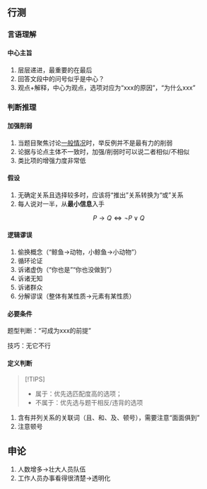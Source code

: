 ## 行测

### 言语理解

#### 中心主旨

1. 层层递进，最重要的在最后
2. 回答文段中的问号似乎是中心？
3. 观点+解释，中心为观点，选项对应为“xxx的原因”，“为什么xxx”

### 判断推理

#### 加强削弱

1. 当题目聚焦讨论<u>一般情况</u>时，举反例并不是最有力的削弱
2. 论据与论点主体不一致时，加强/削弱时可以说二者相似/不相似
3. 类比项的增强力度非常低

#### 假设

1. 无确定关系且选择较多时，应该将“推出”关系转换为“或”关系
2. 每人说对一半，从**最小信息**入手

$$
P \to Q \iff \neg P \lor Q
$$

#### 逻辑谬误

1. 偷换概念（“鲸鱼->动物，小鲸鱼->小动物”）
2. 循环论证
3. 诉诸虚伪（“你也是”“你也没做到”）
4. 诉诸无知
5. 诉诸群众
6. 分解谬误（整体有某性质->元素有某性质）

#### 必要条件

题型判断：“可成为xxx的前提”

技巧：无它不行

#### 定义判断

> [!TIPS]
> + 属于：优先选匹配度高的选项；
> + 不属于：优先选与题干相反/违背的选项

1. 含有并列关系的关联词（且、和、及、顿号），需要注意“面面俱到”
2. 注意顿号

## 申论

1. 人数增多->壮大人员队伍
2. 工作人员办事看得很清楚->透明化
